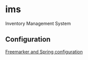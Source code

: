 # ims
Inventory Management System


## Configuration
[Freemarker and Spring configuration](https://docs.spring.io/spring/docs/current/spring-framework-reference/html/view.html#view-velocity)
